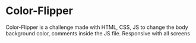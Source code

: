 # Color-Flipper
Color-Flipper is a challenge made with HTML, CSS, JS to change the body background color, comments inside the JS file. Responsive with all screens
